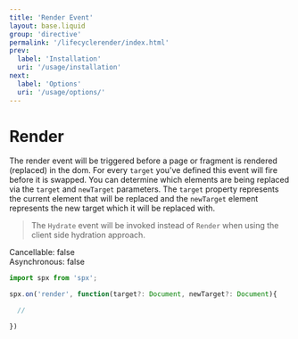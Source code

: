 ```yaml
---
title: 'Render Event'
layout: base.liquid
group: 'directive'
permalink: '/lifecyclerender/index.html'
prev:
  label: 'Installation'
  uri: '/usage/installation'
next:
  label: 'Options'
  uri: '/usage/options/'
---
```


# Render

The render event will be triggered before a page or fragment is rendered (replaced) in the dom. For every `target` you've defined this event will fire before it is swapped. You can determine which elements are being replaced via the `target` and `newTarget` parameters. The `target` property represents the current element that will be replaced and the `newTarget` element represents the new target which it will be replaced with.

> The `Hydrate` event will be invoked instead of `Render` when using the client side hydration approach.

<span class="fc-gray">Cancellable</span>: <span class="ff-code fs-md fc-cyan">false</span><br>
<span class="fc-gray">Asynchronous</span>: <span class="ff-code fs-md fc-cyan">false</span>

<!-- prettier-ignore -->
```js
import spx from 'spx';

spx.on('render', function(target?: Document, newTarget?: Document){

  //

})
```
